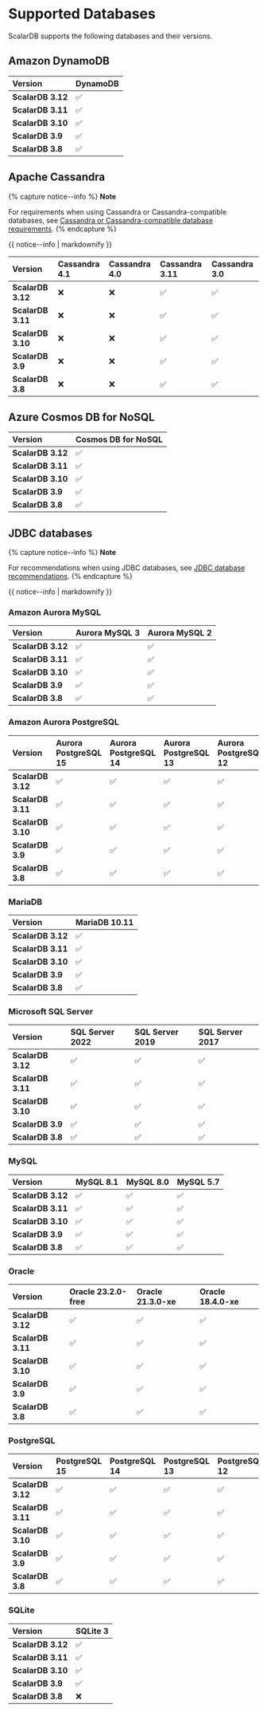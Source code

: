 # Supported Databases

ScalarDB supports the following databases and their versions.

## Amazon DynamoDB

| Version           | DynamoDB  |
|:------------------|:----------|
| **ScalarDB 3.12** | ✅        |
| **ScalarDB 3.11** | ✅        |
| **ScalarDB 3.10** | ✅        |
| **ScalarDB 3.9**  | ✅        |
| **ScalarDB 3.8**  | ✅        |

## Apache Cassandra

{% capture notice--info %}
**Note**

For requirements when using Cassandra or Cassandra-compatible databases, see [Cassandra or Cassandra-compatible database requirements](requirements.md#cassandra-or-cassandra-compatible-database-requirements).
{% endcapture %}

<div class="notice--info">{{ notice--info | markdownify }}</div>

| Version           | Cassandra 4.1  | Cassandra 4.0  | Cassandra 3.11  | Cassandra 3.0  |
|:------------------|:---------------|:---------------|:----------------|:---------------|
| **ScalarDB 3.12** | ❌             | ❌             | ✅              | ✅             |
| **ScalarDB 3.11** | ❌             | ❌             | ✅              | ✅             |
| **ScalarDB 3.10** | ❌             | ❌             | ✅              | ✅             |
| **ScalarDB 3.9**  | ❌             | ❌             | ✅              | ✅             |
| **ScalarDB 3.8**  | ❌             | ❌             | ✅              | ✅             |

## Azure Cosmos DB for NoSQL

| Version           | Cosmos DB for NoSQL  |
|:------------------|:---------------------|
| **ScalarDB 3.12** | ✅                   |
| **ScalarDB 3.11** | ✅                   |
| **ScalarDB 3.10** | ✅                   |
| **ScalarDB 3.9**  | ✅                   |
| **ScalarDB 3.8**  | ✅                   |

## JDBC databases

{% capture notice--info %}
**Note**

For recommendations when using JDBC databases, see [JDBC database recommendations](requirements.md#jdbc-database-recommendations).
{% endcapture %}

<div class="notice--info">{{ notice--info | markdownify }}</div>

### Amazon Aurora MySQL

| Version           | Aurora MySQL 3  | Aurora MySQL 2  |
|:------------------|:----------------|:----------------|
| **ScalarDB 3.12** | ✅              | ✅              |
| **ScalarDB 3.11** | ✅              | ✅              |
| **ScalarDB 3.10** | ✅              | ✅              |
| **ScalarDB 3.9**  | ✅              | ✅              |
| **ScalarDB 3.8**  | ✅              | ✅              |

### Amazon Aurora PostgreSQL

| Version           | Aurora PostgreSQL 15  | Aurora PostgreSQL 14  | Aurora PostgreSQL 13  | Aurora PostgreSQL 12  |
|:------------------|:----------------------|:----------------------|:----------------------|:----------------------|
| **ScalarDB 3.12** | ✅                    | ✅                    | ✅                    | ✅                    |
| **ScalarDB 3.11** | ✅                    | ✅                    | ✅                    | ✅                    |
| **ScalarDB 3.10** | ✅                    | ✅                    | ✅                    | ✅                    |
| **ScalarDB 3.9**  | ✅                    | ✅                    | ✅                    | ✅                    |
| **ScalarDB 3.8**  | ✅                    | ✅                    | ✅                    | ✅                    |

### MariaDB

| Version           | MariaDB 10.11 |
|:------------------|:--------------|
| **ScalarDB 3.12** | ✅            |
| **ScalarDB 3.11** | ✅            |
| **ScalarDB 3.10** | ✅            |
| **ScalarDB 3.9**  | ✅            |
| **ScalarDB 3.8**  | ✅            |

### Microsoft SQL Server

| Version           | SQL Server 2022  | SQL Server 2019  | SQL Server 2017  |
|:------------------|:-----------------|:-----------------|:-----------------|
| **ScalarDB 3.12** | ✅               | ✅               | ✅               |
| **ScalarDB 3.11** | ✅               | ✅               | ✅               |
| **ScalarDB 3.10** | ✅               | ✅               | ✅               |
| **ScalarDB 3.9**  | ✅               | ✅               | ✅               |
| **ScalarDB 3.8**  | ✅               | ✅               | ✅               |

### MySQL

| Version           | MySQL 8.1  | MySQL 8.0  | MySQL 5.7  |
|:------------------|:-----------|:-----------|:-----------|
| **ScalarDB 3.12** | ✅         | ✅         | ✅         |
| **ScalarDB 3.11** | ✅         | ✅         | ✅         |
| **ScalarDB 3.10** | ✅         | ✅         | ✅         |
| **ScalarDB 3.9**  | ✅         | ✅         | ✅         |
| **ScalarDB 3.8**  | ✅         | ✅         | ✅         |

### Oracle

| Version           | Oracle 23.2.0-free  | Oracle 21.3.0-xe  | Oracle 18.4.0-xe  |
|:------------------|:--------------------|:------------------|:------------------|
| **ScalarDB 3.12** | ✅                  | ✅                | ✅                |
| **ScalarDB 3.11** | ✅                  | ✅                | ✅                |
| **ScalarDB 3.10** | ✅                  | ✅                | ✅                |
| **ScalarDB 3.9**  | ✅                  | ✅                | ✅                |
| **ScalarDB 3.8**  | ✅                  | ✅                | ✅                |

### PostgreSQL

| Version           | PostgreSQL 15  | PostgreSQL 14  | PostgreSQL 13  | PostgreSQL 12  |
|:------------------|:---------------|:---------------|:---------------|:---------------|
| **ScalarDB 3.12** | ✅             | ✅             | ✅             | ✅             |
| **ScalarDB 3.11** | ✅             | ✅             | ✅             | ✅             |
| **ScalarDB 3.10** | ✅             | ✅             | ✅             | ✅             |
| **ScalarDB 3.9**  | ✅             | ✅             | ✅             | ✅             |
| **ScalarDB 3.8**  | ✅             | ✅             | ✅             | ✅             |

### SQLite

| Version           | SQLite 3  |
|:------------------|:----------|
| **ScalarDB 3.12** | ✅        |
| **ScalarDB 3.11** | ✅        |
| **ScalarDB 3.10** | ✅        |
| **ScalarDB 3.9**  | ✅        |
| **ScalarDB 3.8**  | ❌        |
